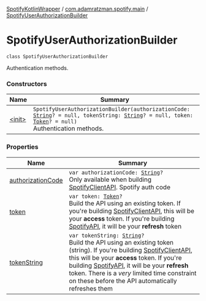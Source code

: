 [SpotifyKotlinWrapper](../../index.md) / [com.adamratzman.spotify.main](../index.md) / [SpotifyUserAuthorizationBuilder](./index.md)

# SpotifyUserAuthorizationBuilder

`class SpotifyUserAuthorizationBuilder`

Authentication methods.

### Constructors

| Name | Summary |
|---|---|
| [&lt;init&gt;](-init-.md) | `SpotifyUserAuthorizationBuilder(authorizationCode: `[`String`](https://kotlinlang.org/api/latest/jvm/stdlib/kotlin/-string/index.html)`? = null, tokenString: `[`String`](https://kotlinlang.org/api/latest/jvm/stdlib/kotlin/-string/index.html)`? = null, token: `[`Token`](../../com.adamratzman.spotify.utils/-token/index.md)`? = null)`<br>Authentication methods. |

### Properties

| Name | Summary |
|---|---|
| [authorizationCode](authorization-code.md) | `var authorizationCode: `[`String`](https://kotlinlang.org/api/latest/jvm/stdlib/kotlin/-string/index.html)`?`<br>Only available when building [SpotifyClientAPI](../-spotify-client-a-p-i/index.md). Spotify auth code |
| [token](token.md) | `var token: `[`Token`](../../com.adamratzman.spotify.utils/-token/index.md)`?`<br>Build the API using an existing token. If you're building [SpotifyClientAPI](../-spotify-client-a-p-i/index.md), this will be your **access** token. If you're building [SpotifyAPI](../-spotify-a-p-i/index.md), it will be your **refresh** token |
| [tokenString](token-string.md) | `var tokenString: `[`String`](https://kotlinlang.org/api/latest/jvm/stdlib/kotlin/-string/index.html)`?`<br>Build the API using an existing token (string). If you're building [SpotifyClientAPI](../-spotify-client-a-p-i/index.md), this will be your **access** token. If you're building [SpotifyAPI](../-spotify-a-p-i/index.md), it will be your **refresh** token. There is a *very* limited time constraint on these before the API automatically refreshes them |
